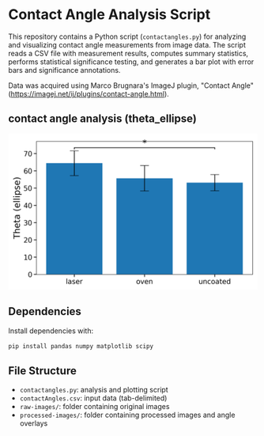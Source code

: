 # Contact Angle Analysis Script

This repository contains a Python script (`contactangles.py`) for analyzing and visualizing contact angle measurements from image data. The script reads a CSV file with measurement results, computes summary statistics, performs statistical significance testing, and generates a bar plot with error bars and significance annotations.

Data was acquired using Marco Brugnara's ImageJ plugin, "Contact Angle" (https://imagej.net/ij/plugins/contact-angle.html).


## contact angle analysis (theta_ellipse)
![contact angles](contactangle.png)


## Dependencies

Install dependencies with:
```sh
pip install pandas numpy matplotlib scipy
```


## File Structure
- `contactangles.py`: analysis and plotting script
- `contactAngles.csv`: input data (tab-delimited)
- `raw-images/`: folder containing original images
- `processed-images/`: folder containing processed images and angle overlays